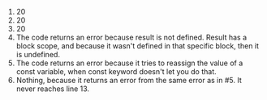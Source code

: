 1. 20
2. 20
3. 20
4. The code returns an error because result is not defined. Result has a block scope, and because it wasn't defined in that specific block, then it is undefined.
5. The code returns an error because it tries to reassign the value of a const variable, when const keyword doesn't let you do that.
6. Nothing, because it returns an error from the same error as in #5. It never reaches line 13.
